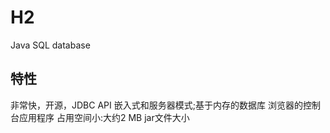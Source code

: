 # H2

Java SQL database

## 特性

非常快，开源，JDBC API
嵌入式和服务器模式;基于内存的数据库
浏览器的控制台应用程序
占用空间小:大约2 MB jar文件大小


